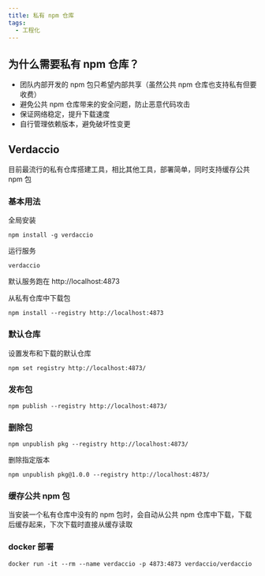 ```yaml
---
title: 私有 npm 仓库
tags:
  - 工程化
---
```

## 为什么需要私有 npm 仓库？

- 团队内部开发的 npm 包只希望内部共享（虽然公共 npm 仓库也支持私有但要收费）
- 避免公共 npm 仓库带来的安全问题，防止恶意代码攻击
- 保证网络稳定，提升下载速度
- 自行管理依赖版本，避免破坏性变更

## Verdaccio

目前最流行的私有仓库搭建工具，相比其他工具，部署简单，同时支持缓存公共 npm 包

### 基本用法

全局安装

```shell
npm install -g verdaccio
```

运行服务

```shell
verdaccio
```

默认服务跑在 http://localhost:4873

从私有仓库中下载包

```shell
npm install --registry http://localhost:4873
```

### 默认仓库

设置发布和下载的默认仓库

```shell
npm set registry http://localhost:4873/
```

### 发布包

```shell
npm publish --registry http://localhost:4873/
```

### 删除包

```shell
npm unpublish pkg --registry http://localhost:4873/
```

删除指定版本

```shell
npm unpublish pkg@1.0.0 --registry http://localhost:4873/
```

### 缓存公共 npm 包

当安装一个私有仓库中没有的 npm 包时，会自动从公共 npm 仓库中下载，下载后缓存起来，下次下载时直接从缓存读取

### docker 部署

```shell
docker run -it --rm --name verdaccio -p 4873:4873 verdaccio/verdaccio
```